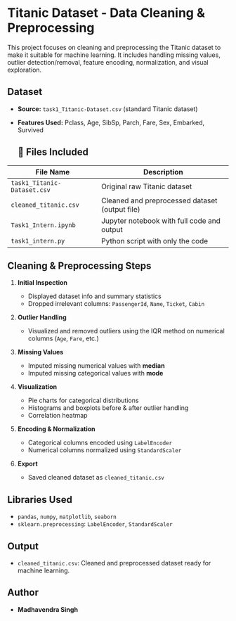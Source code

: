 # Titanic Dataset - Data Cleaning & Preprocessing

This project focuses on cleaning and preprocessing the Titanic dataset to make it suitable for machine learning. It includes handling missing values, outlier detection/removal, feature encoding, normalization, and visual exploration.

## Dataset
- **Source:** `task1_Titanic-Dataset.csv` (standard Titanic dataset)
- **Features Used:** Pclass, Age, SibSp, Parch, Fare, Sex, Embarked, Survived

  ## 📁 Files Included

| File Name                | Description                                    |
|--------------------------|------------------------------------------------|
| `task1_Titanic-Dataset.csv` | Original raw Titanic dataset                   |
| `cleaned_titanic.csv`       | Cleaned and preprocessed dataset (output file) |
| `Task1_Intern.ipynb`        | Jupyter notebook with full code and output     |
| `task1_intern.py`           | Python script with only the code               |

## Cleaning & Preprocessing Steps

1. **Initial Inspection**  
   - Displayed dataset info and summary statistics
   - Dropped irrelevant columns: `PassengerId`, `Name`, `Ticket`, `Cabin`

2. **Outlier Handling**  
   - Visualized and removed outliers using the IQR method on numerical columns (`Age`, `Fare`, etc.)

3. **Missing Values**  
   - Imputed missing numerical values with **median**
   - Imputed missing categorical values with **mode**

4. **Visualization**  
   - Pie charts for categorical distributions
   - Histograms and boxplots before & after outlier handling
   - Correlation heatmap

5. **Encoding & Normalization**  
   - Categorical columns encoded using `LabelEncoder`
   - Numerical columns normalized using `StandardScaler`

6. **Export**  
   - Saved cleaned dataset as `cleaned_titanic.csv`

## Libraries Used
- `pandas`, `numpy`, `matplotlib`, `seaborn`
- `sklearn.preprocessing`: `LabelEncoder`, `StandardScaler`

## Output
- `cleaned_titanic.csv`: Cleaned and preprocessed dataset ready for machine learning.

## Author
- **Madhavendra Singh**
